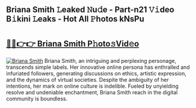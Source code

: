 ## Briana Smith 𝙻eaked 𝙽u𝚍e - Part-n21 𝚅𝚒deo B𝚒kini 𝙻eaks - Hot All 𝙿hotos kNsPu

# <h2><a href="http://ld3304.urlbe.top/?page=Briana+Smith">🔗🔗👉👉 Briana Smith P𝚑oto𝚜Vid𝚎o</a></h2>

[![Briana Smith](https://i.imgur.com/eBuTRDB.gif)](http://ld3304.urlbe.top/?page=Briana+Smith)
Briana Smith, an intriguing and perplexing personage, transcends simple labels. Her innovative online persona has enthralled and infuriated followers, generating discussions on ethics, artistic expression, and the dynamics of virtual societies. Despite the ambiguity of her intentions, her mark on online culture is indelible. Fueled by unyielding resolve and undeniable enchantment, Briana Smith reach in the digital community is boundless.
